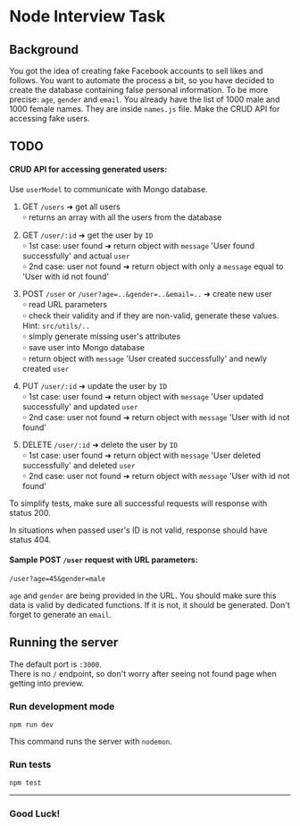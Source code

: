 # Node Interview Task

## Background

You got the idea of creating fake Facebook accounts to sell likes and follows. You want to automate the process a bit, so you have decided to create the database containing false personal information. To be more precise: `age`, `gender` and `email`. You already have the list of 1000 male and 1000 female names. They are inside `names.js` file. Make the CRUD API for accessing fake users.

## TODO

#### CRUD API for accessing generated users:

Use `userModel` to communicate with Mongo database.

1. GET `/users` ➜ get all users <br />
￮ returns an array with all the users from the database

2. GET `/user/:id` ➜ get the user by `ID`<br />
￮ 1st case: user found ➜ return object with `message` 'User found successfully' and actual `user`<br />
￮ 2nd case: user not found ➜ return object with only a `message` equal to 'User with id <id> not found'

3. POST `/user` or `/user?age=..&gender=..&email=..` ➜ create new user <br />
￮ read URL parameters<br />
￮ check their validity and if they are non-valid, generate these values. Hint: `src/utils/..`<br />
￮ simply generate missing user's attributes<br />
￮ save user into Mongo database<br />
￮ return object with `message` 'User created successfully' and newly created `user`

4. PUT `/user/:id` ➜ update the user by `ID`<br />
￮ 1st case: user found ➜ return object with `message` 'User updated successfully' and updated `user`<br />
￮ 2nd case: user not found ➜ return object with `message` 'User with id <id> not found'
  
5. DELETE `/user/:id` ➜ delete the user by `ID`<br />
￮ 1st case: user found ➜ return object with `message` 'User deleted successfully' and deleted `user`<br />
￮ 2nd case: user not found ➜ return object with `message` 'User with id <id> not found'

To simplify tests, make sure all successful requests will response with status 200.

In situations when passed user's ID is not valid, response should have status 404. 

#### Sample POST `/user` request with URL parameters:

`/user?age=45&gender=male`<br />

`age` and `gender` are being provided in the URL. You should make sure this data is valid by dedicated functions. If it is not, it should be generated. Don't forget to generate an `email`.

## Running the server

The default port is `:3000`.<br />
There is no `/` endpoint, so don't worry after seeing not found page when getting into preview.

### Run development mode

`npm run dev`

This command runs the server with `nodemon`.

### Run tests

`npm test`

---

### Good Luck!
